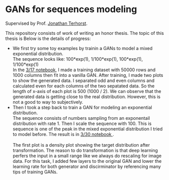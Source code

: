 # GANs for sequences modeling
Supervised by Prof. [Jonathan Terhorst](http://www-personal.umich.edu/~jonth/).

This repository consists of work of writing an honor thesis. The topic of this thesis is 
Below is the details of progress:
-  We first try some toy examples by trainin a GANs to model a mixed exponential distribution.  <br />
    The sequence looks like: 100\*exp(1), 1/100\*exp(1), 100\*exp(1), 1/100\*exp(1) <br />
    In the [3/17 notebook](https://github.com/Pengjp/gene_research/blob/master/3_17_Pre_explore.ipynb), I made a training dataset with 50000 rows and 1000 columns then fit into a vanilla GAN. After training, I made two plots to show the generated data. I separated odd and even columns and calculated even for each columns of the two sepatated data. So the length of x-axis of each plot is 500 (1000 / 2). We can observe that the generated data is getting close to the real distribution. However, this is not a good to way to subjectively. <br />
- Then I took a step back to train a GAN for modeling an exponential distribution. <br />
  The sequence consists of numbers sampling from an exponentail distribution with rate 1. Then I scale the sequence with 100. This is sequence is one of the peak in the mixed exponential distribution I tried to model before. The result is in [3/30 notebook ](https://github.com/Pengjp/gene_research/blob/master/3_30_single_expo_model.ipynb). <br />  
  The first plot is a density plot showing the target distribution after transformation. The reason to do transformation is that deep learning perfers the input in a small range like we always do rescaling for image data. For this task, I added few layers to the original GAN and lower the learning rate for both generator and discirminator by referencing many tips of training GANs.
